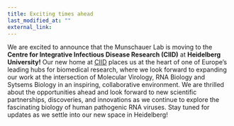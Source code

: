 ```yaml
---
title: Exciting times ahead
last_modified_at: ""
external_link: 
---
```


We are excited to announce that the Munschauer Lab is moving to the **Centre for Integrative Infectious Disease Research (CIID)** at **Heidelberg University!** Our new home at [CIID](https://ciid-heidelberg.de/) places us at the heart of one of Europe’s leading hubs for biomedical research, where we look forward to expanding our work at the intersection of Molecular Virology, RNA Biology and Sytsems Biology in an inspiring, collaborative environment. We are thrilled about the opportunities ahead and look forward to new scientific partnerships, discoveries, and innovations as we continue to explore the fascinating biology of human pathogenic RNA viruses. Stay tuned for updates as we settle into our new space in Heidelberg!
